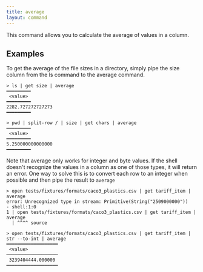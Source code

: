 ```yaml
---
title: average
layout: command
---
```

 
This command allows you to calculate the average of values in a column.  

## Examples 
To get the average of the file sizes in a directory, simply pipe the size column from the ls command to the average command.

```shell
> ls | get size | average
━━━━━━━━━
 <value>
━━━━━━━━━
2282.727272727273
━━━━━━━━━
```

```shell
> pwd | split-row / | size | get chars | average
━━━━━━━━━
 <value>
━━━━━━━━━
5.250000000000000
━━━━━━━━━
```

Note that average only works for integer and byte values. If the shell doesn't recognize the values in a column as one of those types, it will return an error.
One way to solve this is to convert each row to an integer when possible and then pipe the result to `average`

```shell
> open tests/fixtures/formats/caco3_plastics.csv | get tariff_item | average
error: Unrecognized type in stream: Primitive(String("2509000000"))
- shell:1:0
1 | open tests/fixtures/formats/caco3_plastics.csv | get tariff_item | average
  | ^^^^ source
```

```shell
> open tests/fixtures/formats/caco3_plastics.csv | get tariff_item | str --to-int | average
━━━━━━━━━━━━━━━━━━━
 <value>
───────────────────
 3239404444.000000
━━━━━━━━━━━━━━━━━━━
```


